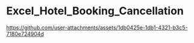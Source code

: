 # Excel_Hotel_Booking_Cancellation


https://github.com/user-attachments/assets/1db0425e-1db1-4321-b3c5-7180e724904d

